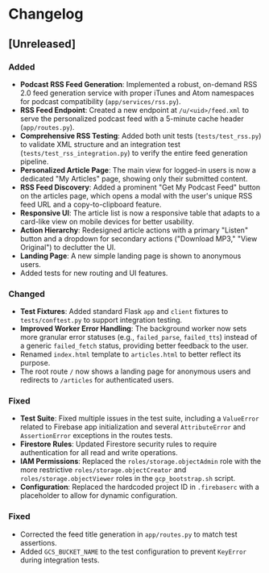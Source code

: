 # Changelog

## [Unreleased]

### Added
- **Podcast RSS Feed Generation**: Implemented a robust, on-demand RSS 2.0 feed generation service with proper iTunes and Atom namespaces for podcast compatibility (`app/services/rss.py`).
- **RSS Feed Endpoint**: Created a new endpoint at `/u/<uid>/feed.xml` to serve the personalized podcast feed with a 5-minute cache header (`app/routes.py`).
- **Comprehensive RSS Testing**: Added both unit tests (`tests/test_rss.py`) to validate XML structure and an integration test (`tests/test_rss_integration.py`) to verify the entire feed generation pipeline.
- **Personalized Article Page**: The main view for logged-in users is now a dedicated "My Articles" page, showing only their submitted content.
- **RSS Feed Discovery**: Added a prominent "Get My Podcast Feed" button on the articles page, which opens a modal with the user's unique RSS feed URL and a copy-to-clipboard feature.
- **Responsive UI**: The article list is now a responsive table that adapts to a card-like view on mobile devices for better usability.
- **Action Hierarchy**: Redesigned article actions with a primary "Listen" button and a dropdown for secondary actions ("Download MP3," "View Original") to declutter the UI.
- **Landing Page**: A new simple landing page is shown to anonymous users.
- Added tests for new routing and UI features.

### Changed
- **Test Fixtures**: Added standard Flask `app` and `client` fixtures to `tests/conftest.py` to support integration testing.
- **Improved Worker Error Handling**: The background worker now sets more granular error statuses (e.g., `failed_parse`, `failed_tts`) instead of a generic `failed_fetch` status, providing better feedback to the user.
- Renamed `index.html` template to `articles.html` to better reflect its purpose.
- The root route `/` now shows a landing page for anonymous users and redirects to `/articles` for authenticated users.

### Fixed
- **Test Suite**: Fixed multiple issues in the test suite, including a `ValueError` related to Firebase app initialization and several `AttributeError` and `AssertionError` exceptions in the routes tests.
- **Firestore Rules**: Updated Firestore security rules to require authentication for all read and write operations.
- **IAM Permissions**: Replaced the `roles/storage.objectAdmin` role with the more restrictive `roles/storage.objectCreator` and `roles/storage.objectViewer` roles in the `gcp_bootstrap.sh` script.
- **Configuration**: Replaced the hardcoded project ID in `.firebaserc` with a placeholder to allow for dynamic configuration.

### Fixed
- Corrected the feed title generation in `app/routes.py` to match test assertions.
- Added `GCS_BUCKET_NAME` to the test configuration to prevent `KeyError` during integration tests.
